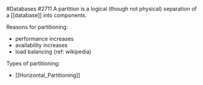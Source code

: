 #Databases
#2711
A partition is a logical (though not physical) separation of a [[database]] into components.

Reasons for partitioning:
- performance increases
- availability increases
- load balancing
(ref: wikipedia)

Types of partitioning:
- [[Horizontal_Partitioning]]
